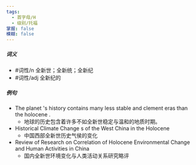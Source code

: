 ```yaml
---
tags:
  - 首字母/H
  - 级别/托福
掌握: false
模糊: false
---
```

##### 词义
- #词性/n  全新世；全新统；全新纪
- #词性/adj  全新纪的
##### 例句
- The planet 's history contains many less stable and clement eras than the holocene .
	- 地球的历史包含着许多不如全新世稳定与温和的地质时期。
- Historical Climate Change s of the West China in the Holocene
	- 中国西部全新世历史气侯的变化
- Review of Research on Correlation of Holocene Environmental Change and Human Activities in China
	- 国内全新世环境变化与人类活动关系研究略评
